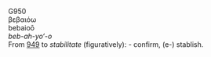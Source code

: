 <body>
  <p>G950<br>  βεβαιόω  <br> bebaioō  <br><i>beb-ah-yo‘-o </i><br>From <a href="g0949.htm">949</a>  to <i>stabilitate</i> (figuratively): - confirm, (e-) stablish.<br></p>
 </body>